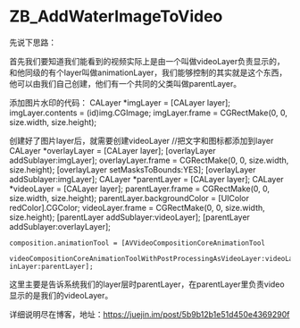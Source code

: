 # ZB_AddWaterImageToVideo
先说下思路：

首先我们要知道我们能看到的视频实际上是由一个叫做videoLayer负责显示的，和他同级的有个layer叫做animationLayer，我们能够控制的其实就是这个东西，他可以由我们自己创建，他们有一个共同的父类叫做parentLayer。

添加图片水印的代码：
CALayer *imgLayer = [CALayer layer];
    imgLayer.contents = (id)img.CGImage;
    imgLayer.frame = CGRectMake(0, 0, size.width, size.height);
    
创建好了图片layer后，就需要创建videoLayer
//把文字和图标都添加到layer
    CALayer *overlayLayer = [CALayer layer];
    [overlayLayer addSublayer:imgLayer];
    overlayLayer.frame = CGRectMake(0, 0, size.width, size.height);
    [overlayLayer setMasksToBounds:YES];
    [overlayLayer addSublayer:imgLayer];
    CALayer *parentLayer = [CALayer layer];
    CALayer *videoLayer = [CALayer layer];
    parentLayer.frame = CGRectMake(0, 0, size.width, size.height);
    parentLayer.backgroundColor = [UIColor redColor].CGColor;
    videoLayer.frame = CGRectMake(0, 0, size.width, size.height);
    [parentLayer addSublayer:videoLayer];
    [parentLayer addSublayer:overlayLayer];
    
    composition.animationTool = [AVVideoCompositionCoreAnimationTool
                                 videoCompositionCoreAnimationToolWithPostProcessingAsVideoLayer:videoLayer inLayer:parentLayer];
这里主要是告诉系统我们的layer层时parentLayer，在parentLayer里负责video显示的是我们的videoLayer。

详细说明尽在博客，地址：https://juejin.im/post/5b9b12b1e51d450e4369290f
